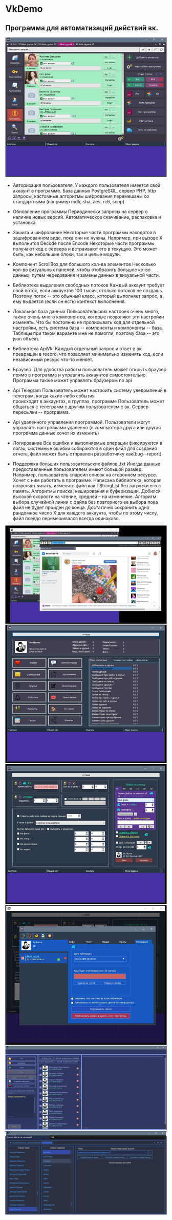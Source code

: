 # VkDemo


## Программа для автоматизаций действий вк.
![Фото](/READMEFILES/1.jpg "Фото Программы")

-  Авторизация пользователя.
    У каждого пользователя имеется свой аккаунт в программе.
    База данных PostgreSQL, сервер PHP, http запросы, кастомные алгоритмы шифрования перемешаны со стандартными (например md5, sha, aes, rc6, scop)  

-  Обновление программы
    Периодически запросы на сервер о наличие новых версий.
   Автоматическое скачивание, распаковка и установка.	
-  Зашита и шифрование 
	Некоторые части программы находятся в зашифрованном виде, пока они не нужны.
	Например, при вызове X выполнится Decode после Encode
	Некоторые части программы получают код с сервера и встраивают его в текущую.
	Это может быть, как небольшие блоки, так и целые модули.
	
-  Компонент ScrollBox для большого кол-ва элементов
    Несколько кол-во визуальных панелей, чтобы отобразить большое ко-во данных,
    путем чередования и замены данных в визуальной части.  

-  Библиотека выделения свободных потоков
   Каждый аккаунт требует свой поток, если аккаунтов 100 тысяч, столько потоков не создашь.
    Поэтому поток -- это обычный класс, который выполняет запрос, а ему  выдается (если он есть)  контекст выполнения.
	
- Локальная база данных
   Пользовательских настроек очень много, также очень много компонентов, которые позволяют эти настройки изменять.
   Что бы постоянно не прописывать код для отдельной настройки, есть система база -- компоненты и компоненты -- база.
   Таблицы при таком варианте мне не помогли, поэтому база -- это json объект.

-  Библиотека ApiVk.
   Каждый отдельный запрос и ответ в вк превращен в record, что позволяет минимально изменять код, если независимый ресурс что-то меняет.
   
-  Браузер. 
    Для удобства работы пользователь может открыть браузер прямо в программе и управлять аккаунтов самостоятельно.
	Программа также может управлять браузером по api    
-  Api Telegram
    Пользователь может настроить систему уведомлений в телеграм, когда какие-либо события                                
происходят в аккаунтах, в группах, программе
    Пользователь может общаться с телеграмм с другим пользователем с вк. 
    Сервер пересылки -- программа.

-   Api удаленного управления программой.
    Пользователи могут управлять настройками удаленно (с компьютера друга или другая программа данные хочет их изменить) 
- Логирование
 Все ошибки и выполняемые операции фиксируются в логах, системные ошибки собираются в один файл для создания отчета, файл может быть отправлен разработчику как(bug--report)


- Поддержка больших пользовательских файлов .txt
  Иногда данные предоставленные пользователем имеют большой размер. Например,
пользователь спарсил список на стороннем ресурсе. Хочет с ним работать в программе.
Написана библиотека, которая позволяет читать, изменять файл как TStringList без загрузки его в память. Алгоритмы поиска, кеширования и буферизации. Добился высокой скорости на чтение, средней – на изменение.
Алгоритм выбора случайной линии с файла без повторного ее выбора пока файл не будет пройден до конца. Достаточно сохранить одно рандомное число X для каждого аккаунта, чтобы по этому числу, файл псевдо перемешивался всегда одинаково.



![Фото](/READMEFILES/2.jpg "Фото Программы")
![Фото](/READMEFILES/3.jpg "Фото Программы")
![Фото](/READMEFILES/4.jpg "Фото Программы")
![Фото](/READMEFILES/5.jpg "Фото Программы")
![Фото](/READMEFILES/6.jpg "Фото Программы")
![Фото](/READMEFILES/7.jpg "Фото Программы")


 

	
      
  
   

	

